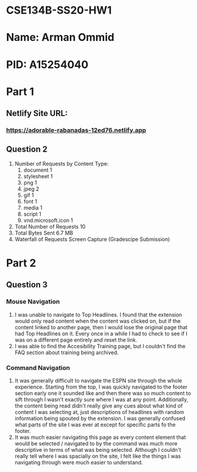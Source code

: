 # CSE134B-SS20-HW1
# Name: Arman Ommid
# PID: A15254040

# Part 1

## Netlify Site URL:
### https://adorable-rabanadas-12ed76.netlify.app

## Question 2
1. Number of Requests by Content Type:
   1. document                  1
   2. stylesheet                1
   3. png                       1
   4. jpeg                      2
   5. gif                       1
   6. font                      1
   7. media                     1
   8. script                    1
   9. vnd.microsoft.icon        1
2. Total Number of Requests     10
3. Total Bytes Sent             6.7 MB
4. Waterfall of Requests Screen Capture (Gradescipe Submission)

# Part 2
## Question 3
### Mouse Navigation
1. I was unable to navigate to Top Headlines. I found that the extension would only read content when the content was clicked on, but if the content linked to another page, then I would lose the original page that had Top Headlines on it. Every once in a while I had to check to see if I was on a different page entirely and reset the link.
2. I was able to find the Accesibility Training page, but I couldn't find the FAQ section about training being archived.
### Command Navigation
1. It was generally difficult to navigate the ESPN site through the whole experience. Starting from the top, I was quickly navigated to the footer section early one it sounded like and then there was so much content to sift through I wasn't exactly sure where I was at any point. Additionally, the content being read didn't really give any cues about what kind of content I was selecting at, just descriptions of headlines with random information being spouted by the extension. I was generally confused what parts of the site I was ever at except for specific parts fo the footer.
2. It was much easier navigating this page as every content element that would be selected / navigated to by the command was much more descriptive in terms of what was being selected. Although I couldn't really tell where I was spacially on the site, I felt like the things I was navigating through were much easier to understand. 

